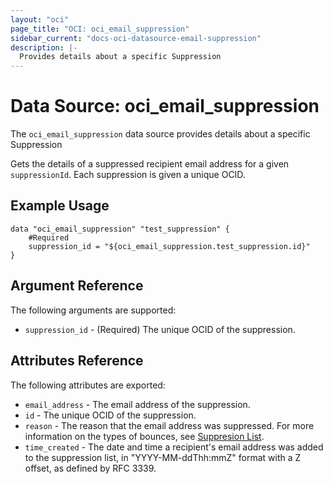 ```yaml
---
layout: "oci"
page_title: "OCI: oci_email_suppression"
sidebar_current: "docs-oci-datasource-email-suppression"
description: |-
  Provides details about a specific Suppression
---
```


# Data Source: oci_email_suppression
The `oci_email_suppression` data source provides details about a specific Suppression

Gets the details of a suppressed recipient email address for a given
`suppressionId`. Each suppression is given a unique OCID.


## Example Usage

```hcl
data "oci_email_suppression" "test_suppression" {
	#Required
	suppression_id = "${oci_email_suppression.test_suppression.id}"
}
```

## Argument Reference

The following arguments are supported:

* `suppression_id` - (Required) The unique OCID of the suppression.


## Attributes Reference

The following attributes are exported:

* `email_address` - The email address of the suppression.
* `id` - The unique OCID of the suppression.
* `reason` - The reason that the email address was suppressed. For more information on the types of bounces, see [Suppresion List](https://docs.us-phoenix-1.oraclecloud.com/Content/Email/Concepts/emaildeliveryoverview.htm#suppressionlist).
* `time_created` - The date and time a recipient's email address was added to the suppression list, in "YYYY-MM-ddThh:mmZ" format with a Z offset, as defined by RFC 3339. 

